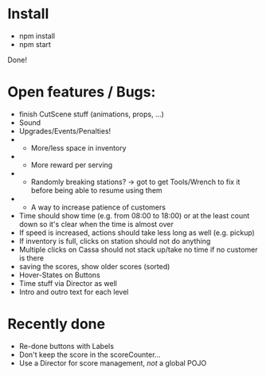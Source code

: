 # Install

* npm install
* npm start

Done!

# Open features / Bugs:
* finish CutScene stuff (animations, props, ...)
* Sound
* Upgrades/Events/Penalties!
* * More/less space in inventory
* * More reward per serving
* * Randomly breaking stations? -> got to get Tools/Wrench to fix it before being able to resume using them
* * A way to increase patience of customers
* Time should show time (e.g. from 08:00 to 18:00) or at the least count down so it's clear when the time is almost over
* If speed is increased, actions should take less long as well (e.g. pickup)
* If inventory is full, clicks on station should not do anything
* Multiple clicks on Cassa should not stack up/take no time if no customer is there
* saving the scores, show older scores (sorted)
* Hover-States on Buttons
* Time stuff via Director as well
* Intro and outro text for each level

# Recently done
* Re-done buttons with Labels
* Don't keep the score in the scoreCounter...
* Use a Director for score management, *not* a global POJO
